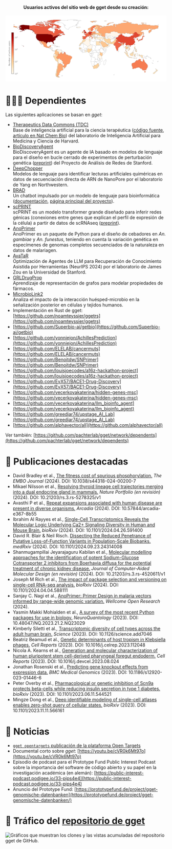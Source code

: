 <h4 align="center">
  Usuarios activos del sitio web de gget desde su creación:
</h4>

[![Mapa de calor en forma de mapa mundial que muestra el número de usuarios activos del sitio web de gget por país.](https://github.com/lauraluebbert/lauraluebbert/raw/main/gget_user_map.png)](https://github.com/lauraluebbert/lauraluebbert)

# 🧑‍🤝‍🧑 Dependientes
Las siguientes aplicaciones se basan en *gget*:
- [Therapeutics Data Commons (TDC)](https://tdcommons.ai/)  
  Base de inteligencia artificial para la ciencia terapéutica ([código fuente](https://github.com/mims-harvard/TDC), [artículo en Nat Chem Bio](https://www.nature.com/articles/s41589-022-01131-2)) del laboratorio de Inteligencia Artificial para Medicina y Ciencia de Harvard.
- [BioDiscoveryAgent](https://github.com/snap-stanford/BioDiscoveryAgent)  
  BioDiscoveryAgent es un agente de IA basado en modelos de lenguaje para el diseño en bucle cerrado de experimentos de perturbación genética ([preprint](https://arxiv.org/abs/2405.17631)) del Proyecto de Análisis de Redes de Stanford.
- [DeepChopper](https://ylab-hi.github.io/DeepChopper/)  
  Modelos de lenguaje para identificar lecturas artificiales quiméricas en datos de secuenciación directa de ARN de NanoPore por el laboratorio de Yang en Northwestern.
- [BRAD](https://github.com/Jpickard1/BRAD)  
  Un chatbot impulsado por un modelo de lenguaje para bioinformática ([documentación](https://brad-bioinformatics-retrieval-augmented-data.readthedocs.io/en/latest/index.html), [página principal del proyecto](https://brad-bioinformatics-retrieval-augmented-data.readthedocs.io/_/downloads/en/latest/pdf/)).
- [scPRINT](https://www.jkobject.com/scPRINT/)  
  scPRINT es un modelo transformer grande diseñado para inferir redes génicas (conexiones entre genes que explican el perfil de expresión de la célula) a partir de datos de scRNAseq ([preprint](https://www.biorxiv.org/content/10.1101/2024.07.29.605556v1)).
- [AnoPrimer](https://sanjaynagi.github.io/AnoPrimer/landing-page.html)  
  AnoPrimer es un paquete de Python para el diseño de cebadores en *An. gambiae* y *An. funestus*, teniendo en cuenta la variación genética en especímenes de genomas completos secuenciados de la naturaleza en datos de malariagen.
- [AvaTaR](https://github.com/zou-group/avatar)  
  Optimización de Agentes de LLM para Recuperación de Conocimiento Asistida por Herramientas (NeurIPS 2024) por el laboratorio de James Zou en la Universidad de Stanford.
- [GRLDrugProp](https://github.com/Madscba/GRLDrugProp)  
  Aprendizaje de representación de grafos para modelar propiedades de fármacos.
- [MicrobioLink2](https://github.com/korcsmarosgroup/MicrobioLink2)  
  Analiza el impacto de la interacción huésped-microbio en la señalización posterior en células y tejidos humanos.  
- Implementación en Rust de gget: [https://github.com/noamteyssier/ggetrs](https://github.com/noamteyssier/ggetrs)
- [https://github.com/Superbio-ai/getbio](https://github.com/Superbio-ai/getbio)
- [https://github.com/yonniejon/AchillesPrediction](https://github.com/yonniejon/AchillesPrediction)
- [https://github.com/ELELAB/cancermuts](https://github.com/ELELAB/cancermuts)
- [https://github.com/Benoitdw/SNPrimer](https://github.com/Benoitdw/SNPrimer)
- [https://github.com/louisjoecodes/a16z-hackathon-project](https://github.com/louisjoecodes/a16z-hackathon-project)
- [https://github.com/EvX57/BACE1-Drug-Discovery](https://github.com/EvX57/BACE1-Drug-Discovery)
- [https://github.com/vecerkovakaterina/hidden-genes-msc](https://github.com/vecerkovakaterina/hidden-genes-msc)
- [https://github.com/vecerkovakaterina/llm_bioinfo_agent](https://github.com/vecerkovakaterina/llm_bioinfo_agent)
- [https://github.com/greedjar74/upstage_AI_Lab](https://github.com/greedjar74/upstage_AI_Lab)
- [https://github.com/alphavector/all](https://github.com/alphavector/all)

Ver también: [https://github.com/pachterlab/gget/network/dependents](https://github.com/pachterlab/gget/network/dependents)

# 📃 Publicaciones destacadas
- David Bradley et al., [The fitness cost of spurious phosphorylation.](https://doi.org/10.1038/s44318-024-00200-7) *The EMBO Journal* (2024). DOI: 10.1038/s44318-024-00200-7
- Mikael Nilsson et al., [Resolving thyroid lineage cell trajectories merging into a dual endocrine gland in mammals.](https://doi.org/10.21203/rs.3.rs-5278325/v1) *Nature Portfolio (en revisión)* (2024). DOI: 10.21203/rs.3.rs-5278325/v1
- Avasthi P et al., [Repeat expansions associated with human disease are present in diverse organisms.](https://doi.org/10.57844/arcadia-e367-8b55) *Arcadia* (2024). DOI: 10.57844/arcadia-e367-8b55
- Ibrahim Al Rayyes et al., [Single-Cell Transcriptomics Reveals the Molecular Logic Underlying Ca2+ Signaling Diversity in Human and Mouse Brain.](https://doi.org/10.1101/2024.04.26.591400) *bioRxiv* (2024). DOI: 10.1101/2024.04.26.591400
- David R. Blair & Neil Risch. [Dissecting the Reduced Penetrance of Putative Loss-of-Function Variants in Population-Scale Biobanks.](https://doi.org/10.1101/2024.09.23.24314008) *medRxiv* (2024). DOI: 10.1101/2024.09.23.24314008
- Shanmugampillai Jeyarajaguru Kabilan et al., [Molecular modelling approaches for the identification of potent Sodium-Glucose Cotransporter 2 inhibitors from Boerhavia diffusa for the potential treatment of chronic kidney disease.](https://doi.org/10.21203/rs.3.rs-4520611/v1) *Journal of Computer-Aided Molecular Design (en revisión)* (2024). DOI: 10.21203/rs.3.rs-4520611/v1
- Joseph M Rich et al., [The impact of package selection and versioning on single-cell RNA-seq analysis.](https://pmc.ncbi.nlm.nih.gov/articles/PMC11014608/#:~:text=10.1101/2024.04.04.588111) *bioRxiv* (2024). DOI: 10.1101/2024.04.04.588111
- Sanjay C. Nagi et al., [AnoPrimer: Primer Design in malaria vectors informed by range-wide genomic variation.](https://wellcomeopenresearch.org/articles/9-255/v1) *Wellcome Open Research* (2024).
- Yasmin Makki Mohialden et al., [A survey of the most recent Python packages for use in biology.](http://dx.doi.org/10.48047/NQ.2023.21.2.NQ23029) *NeuroQuantology* (2023). DOI: 10.48047/NQ.2023.21.2.NQ23029 
- Kimberly Siletti et al., [Transcriptomic diversity of cell types across the adult human brain.](https://doi.org/10.1126/science.add7046) *Science* (2023). DOI: 10.1126/science.add7046
- Beatriz Beamud et al., [Genetic determinants of host tropism in Klebsiella phages.](https://doi.org/10.1016/j.celrep.2023.112048) *Cell Reports* (2023). DOI: 10.1016/j.celrep.2023.112048
- Nicola A. Kearns et al., [Generation and molecular characterization of human pluripotent stem cell-derived pharyngeal foregut endoderm.](https://doi.org/10.1016/j.devcel.2023.08.024) *Cell Reports* (2023). DOI: 10.1016/j.devcel.2023.08.024
- Jonathan Rosenski et al., [Predicting gene knockout effects from expression data.](https://link.springer.com/article/10.1186/s12920-023-01446-6) *BMC Medical Genomics* (2023). DOI: 10.1186/s12920-023-01446-6
- Peter Overby et al., [Pharmacological or genetic inhibition of Scn9a protects beta-cells while reducing insulin secretion in type 1 diabetes.](https://doi.org/10.1101/2023.06.11.544521) *bioRxiv* (2023). DOI: 10.1101/2023.06.11.544521
- Mingze Dong et al., [Deep identifiable modeling of single-cell atlases enables zero-shot query of cellular states.](https://doi.org/10.1101/2023.11.11.566161) *bioRxiv* (2023). DOI: 10.1101/2023.11.11.566161

# 📰 Noticias
- [`gget opentargets` publicación de la plataforma Open Targets](https://blog.opentargets.org/case-study-gget/)
- Documental corto sobre *gget*: [https://youtu.be/cVR0k6Mt97o](https://youtu.be/cVR0k6Mt97o)
- Episodio de podcast para el Prototype Fund Public Interest Podcast sobre la importancia del software de código abierto y su papel en la investigación académica (en alemán): [https://public-interest-podcast.podigee.io/33-pips4e4](https://public-interest-podcast.podigee.io/33-pips4e4)
- Anuncio del Prototype Fund: [https://prototypefund.de/project/gget-genomische-datenbanken](https://prototypefund.de/project/gget-genomische-datenbanken/)

# 🚂 Tráfico del [repositorio de gget](https://github.com/pachterlab/gget/)
![Gráficos que muestran los clones y las vistas acumuladas del repositorio gget de GitHub.](https://raw.githubusercontent.com/pachterlab/gget/traffic/plots/gget_cumulative_clones_views.png)
